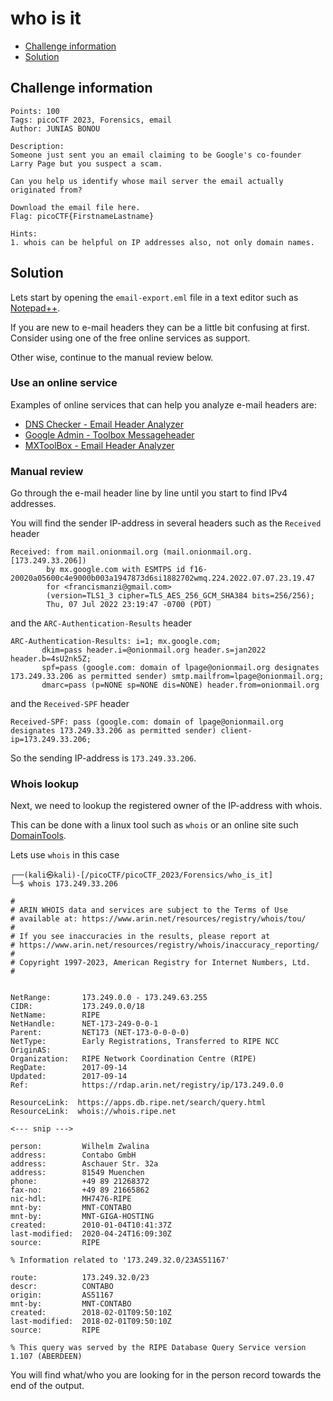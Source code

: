 # who is it

- [Challenge information](who_is_it.md#challenge-information)
- [Solution](who_is_it.md#solution)

## Challenge information
```
Points: 100
Tags: picoCTF 2023, Forensics, email
Author: JUNIAS BONOU

Description:
Someone just sent you an email claiming to be Google's co-founder Larry Page but you suspect a scam.

Can you help us identify whose mail server the email actually originated from?

Download the email file here. 
Flag: picoCTF{FirstnameLastname}

Hints:
1. whois can be helpful on IP addresses also, not only domain names.
```

## Solution

Lets start by opening the `email-export.eml` file in a text editor such as [Notepad++](https://notepad-plus-plus.org/).

If you are new to e-mail headers they can be a little bit confusing at first. Consider using one of the free online services as support.

Other wise, continue to the manual review below.

### Use an online service

Examples of online services that can help you analyze e-mail headers are:
 - [DNS Checker - Email Header Analyzer](https://dnschecker.org/email-header-analyzer.php)
 - [Google Admin - Toolbox Messageheader](https://toolbox.googleapps.com/apps/messageheader/)
 - [MXToolBox - Email Header Analyzer](https://mxtoolbox.com/EmailHeaders.aspx)

### Manual review

Go through the e-mail header line by line until you start to find IPv4 addresses.

You will find the sender IP-address in several headers such as
the `Received` header
```
Received: from mail.onionmail.org (mail.onionmail.org. [173.249.33.206])
        by mx.google.com with ESMTPS id f16-20020a05600c4e9000b003a1947873d6si1882702wmq.224.2022.07.07.23.19.47
        for <francismanzi@gmail.com>
        (version=TLS1_3 cipher=TLS_AES_256_GCM_SHA384 bits=256/256);
        Thu, 07 Jul 2022 23:19:47 -0700 (PDT)
```

and the `ARC-Authentication-Results` header
```
ARC-Authentication-Results: i=1; mx.google.com;
       dkim=pass header.i=@onionmail.org header.s=jan2022 header.b=4sU2nk5Z;
       spf=pass (google.com: domain of lpage@onionmail.org designates 173.249.33.206 as permitted sender) smtp.mailfrom=lpage@onionmail.org;
       dmarc=pass (p=NONE sp=NONE dis=NONE) header.from=onionmail.org
```

and the `Received-SPF` header
```
Received-SPF: pass (google.com: domain of lpage@onionmail.org designates 173.249.33.206 as permitted sender) client-ip=173.249.33.206;
```

So the sending IP-address is `173.249.33.206`.

### Whois lookup

Next, we need to lookup the registered owner of the IP-address with whois. 

This can be done with a linux tool such as `whois` or an online site such [DomainTools](https://whois.domaintools.com/173.249.33.206).

Lets use `whois` in this case
```
┌──(kali㉿kali)-[/picoCTF/picoCTF_2023/Forensics/who_is_it]
└─$ whois 173.249.33.206

#
# ARIN WHOIS data and services are subject to the Terms of Use
# available at: https://www.arin.net/resources/registry/whois/tou/
#
# If you see inaccuracies in the results, please report at
# https://www.arin.net/resources/registry/whois/inaccuracy_reporting/
#
# Copyright 1997-2023, American Registry for Internet Numbers, Ltd.
#


NetRange:       173.249.0.0 - 173.249.63.255
CIDR:           173.249.0.0/18
NetName:        RIPE
NetHandle:      NET-173-249-0-0-1
Parent:         NET173 (NET-173-0-0-0-0)
NetType:        Early Registrations, Transferred to RIPE NCC
OriginAS:       
Organization:   RIPE Network Coordination Centre (RIPE)
RegDate:        2017-09-14
Updated:        2017-09-14
Ref:            https://rdap.arin.net/registry/ip/173.249.0.0

ResourceLink:  https://apps.db.ripe.net/search/query.html
ResourceLink:  whois://whois.ripe.net

<--- snip --->

person:         Wilhelm Zwalina
address:        Contabo GmbH
address:        Aschauer Str. 32a
address:        81549 Muenchen
phone:          +49 89 21268372
fax-no:         +49 89 21665862
nic-hdl:        MH7476-RIPE
mnt-by:         MNT-CONTABO
mnt-by:         MNT-GIGA-HOSTING
created:        2010-01-04T10:41:37Z
last-modified:  2020-04-24T16:09:30Z
source:         RIPE

% Information related to '173.249.32.0/23AS51167'

route:          173.249.32.0/23
descr:          CONTABO
origin:         AS51167
mnt-by:         MNT-CONTABO
created:        2018-02-01T09:50:10Z
last-modified:  2018-02-01T09:50:10Z
source:         RIPE

% This query was served by the RIPE Database Query Service version 1.107 (ABERDEEN)
```

You will find what/who you are looking for in the person record towards the end of the output.
